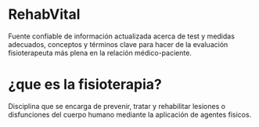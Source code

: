 # RehabVital
Fuente confiable de información actualizada acerca de test y medidas adecuados, conceptos y términos clave para hacer de la evaluación fisioterapeuta más plena en la relación médico-paciente.
# ¿que es la fisioterapia?
Disciplina que se encarga de prevenir, tratar y rehabilitar lesiones o disfunciones del cuerpo humano mediante la aplicación de agentes fisicos.
